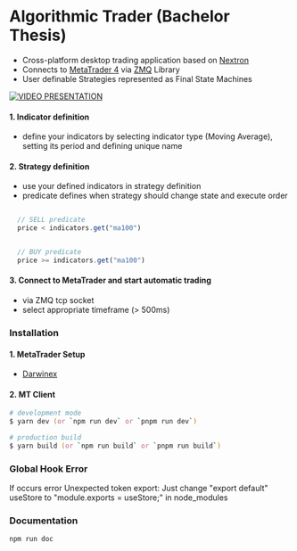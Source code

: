 

# Algorithmic Trader (Bachelor Thesis) 

- Cross-platform desktop trading application based on [Nextron][next]
- Connects to [MetaTrader 4][mt4] via [ZMQ][zmq] Library
- User definable Strategies represented as Final State Machines

[![VIDEO PRESENTATION](https://youtu.be/H4JH7WbqcAA)](https://youtu.be/H4JH7WbqcAA)

#### 1. Indicator definition

- define your indicators by selecting indicator type (Moving Average), setting its period and defining unique name

#### 2. Strategy definition

- use your defined indicators in strategy definition
- predicate defines when strategy should change state and execute order

```javascript

  // SELL predicate  
  price < indicators.get("ma100")

```

```javascript

  // BUY predicate
  price >= indicators.get("ma100")

```

#### 3. Connect to MetaTrader and start automatic trading

- via ZMQ tcp socket
- select appropriate timeframe (> 500ms)

### Installation

#### 1. MetaTrader Setup

- [Darwinex][dwx]

#### 2. MT Client

```zsh
# development mode
$ yarn dev (or `npm run dev` or `pnpm run dev`)

# production build
$ yarn build (or `npm run build` or `pnpm run build`)
```

### Global Hook Error

If occurs error Unexpected token export: 
Just change "export default" useStore to "module.exports = useStore;" in node_modules

### Documentation

```console
npm run doc
```

[next]: https://github.com/saltyshiomix/nextron
[mt4]: https://www.metatrader4.com/en
[zmq]: https://zeromq.org/
[dwx]: https://github.com/darwinex/DarwinexLabs/tree/master/tools/dwx_zeromq_connector


